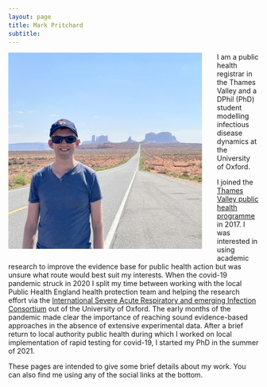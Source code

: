```yaml
---
layout: page
title: Mark Pritchard
subtitle: 
---
```


<img style="float: left; padding: 0px 30px 20px 0px;" width="390" height="395" src="https://github.com/markgpritchard/markgpritchard.github.io/blob/master/assets/img/IMG_0598.jpg?raw=true" alt="Mark Pritchard, photographed in southern Utah near Monument Valley"/>

I am a public health registrar in the Thames Valley and a DPhil (PhD) student modelling infectious disease dynamics at the University of Oxford. 

I joined the [Thames Valley public health programme](https://www.oxsph.org/) in 2017. I was interested in using academic research to improve the evidence base for public health action but was unsure what route would best suit my interests. When the covid-19 pandemic struck in 2020 I split my time between working with the local Public Health England health protection team and helping the research effort via the [International Severe Acute Respiratory and emerging Infection Consortium](https://isaric.org/) out of the University of Oxford. The early months of the pandemic made clear the importance of reaching sound evidence-based approaches in the absence of extensive experimental data. After a brief return to local authority public health during which I worked on local implementation of rapid testing for covid-19, I started my PhD in the summer of 2021.

These pages are intended to give some brief details about my work. You can also find me using any of the social links at the bottom. 
<a rel="me" href="https://toot.community/@markgpritchard" />
